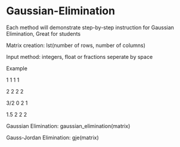 # Gaussian-Elimination

Each method will demonstrate step-by-step instruction for Gaussian Elimination, Great for students

Matrix creation: lst(number of rows, number of columns)

Input method: integers, float or fractions seperate by space

Example

1 1 1 1

2 2 2 2

3/2 0 2 1

1.5 2 2 2
    

Gaussian Elimination: gaussian_elimination(matrix)


Gauss-Jordan Elimination: gje(matrix)
